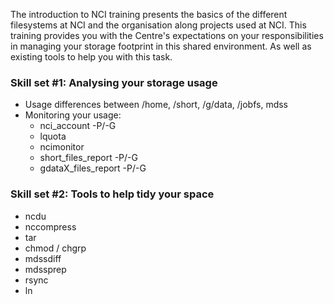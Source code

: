 The introduction to NCI training presents the basics of the different filesystems at NCI and the organisation along projects used at NCI.
This training provides you with the Centre's expectations on your responsibilities in managing your storage footprint in this shared environment. As well as existing tools to help you with this task.

### Skill set #1: Analysing your storage usage
 * Usage differences between /home, /short, /g/data, /jobfs, mdss
 * Monitoring your usage:
    * nci_account -P/-G
    * lquota
    * ncimonitor
    * short_files_report -P/-G
    * gdataX_files_report -P/-G

### Skill set #2: Tools to help tidy your space
 * ncdu
 * nccompress
 * tar
 * chmod / chgrp
 * mdssdiff
 * mdssprep
 * rsync
 * ln
